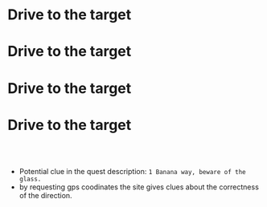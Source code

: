 <span class="glitch__line glitch__line--first"></span>
<span class="glitch__line glitch__line--second"></span>
<h1 class="glitch glitch__color glitch__color--red">Drive to the target</h1>
<h1 class="glitch glitch__color glitch__color--green">Drive to the target</h1>
<h1 class="glitch glitch__color glitch__color--blue">Drive to the target</h1>
<h1 class="glitch glitch__color">Drive to the target</h1>
<br />
<br />

- Potential clue in the quest description: `1 Banana way, beware of the glass.`
- by requesting gps coodinates the site gives clues about the correctness of the direction.

